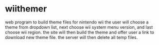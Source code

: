 # wiithemer
web program to build theme files for nintendo wii
the user will choose a theme from dropdown list, next choose wii system menu version, and last choose wii region.
the site will then build the theme and offer user a link to download new theme file.
the server will then delete all temp files.

